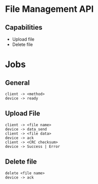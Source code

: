 # File Management API

## Capabilities
- Upload file
- Delete file

# Jobs
## General
```
client -> <method>
device -> ready
```
## Upload File
```
client -> <file name>
device -> data_send
client -> <file data>
device -> ack
client -> <CRC checksum>
device -> Success | Error
```

## Delete file
```
delete <file name>
device -> ack
```